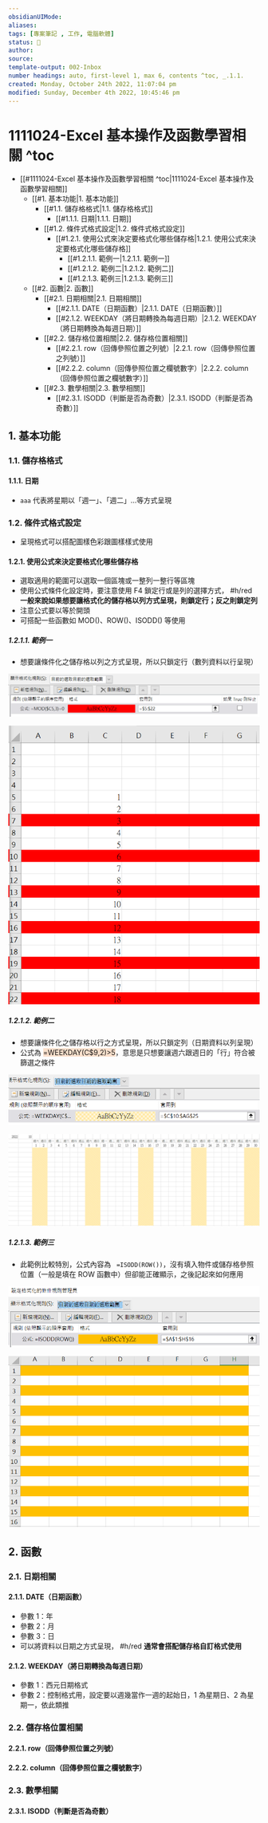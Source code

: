 ```yaml
---
obsidianUIMode: 
aliases: 
tags: [專案筆記 , 工作, 電腦軟體]
status: 🌱
author: 
source: 
template-output: 002-Inbox
number headings: auto, first-level 1, max 6, contents ^toc, _.1.1.
created: Monday, October 24th 2022, 11:07:04 pm
modified: Sunday, December 4th 2022, 10:45:46 pm
---
```

# 1111024-Excel 基本操作及函數學習相關 ^toc

- [[#1111024-Excel 基本操作及函數學習相關 ^toc|1111024-Excel 基本操作及函數學習相關]]
	- [[#1. 基本功能|1. 基本功能]]
		- [[#1.1. 儲存格格式|1.1. 儲存格格式]]
			- [[#1.1.1. 日期|1.1.1. 日期]]
		- [[#1.2. 條件式格式設定|1.2. 條件式格式設定]]
			- [[#1.2.1. 使用公式來決定要格式化哪些儲存格|1.2.1. 使用公式來決定要格式化哪些儲存格]]
				- [[#1.2.1.1. 範例一|1.2.1.1. 範例一]]
				- [[#1.2.1.2. 範例二|1.2.1.2. 範例二]]
				- [[#1.2.1.3. 範例三|1.2.1.3. 範例三]]
	- [[#2. 函數|2. 函數]]
		- [[#2.1. 日期相關|2.1. 日期相關]]
			- [[#2.1.1. DATE（日期函數）|2.1.1. DATE（日期函數）]]
			- [[#2.1.2. WEEKDAY（將日期轉換為每週日期）|2.1.2. WEEKDAY（將日期轉換為每週日期）]]
		- [[#2.2. 儲存格位置相關|2.2. 儲存格位置相關]]
			- [[#2.2.1. row（回傳參照位置之列號）|2.2.1. row（回傳參照位置之列號）]]
			- [[#2.2.2. column（回傳參照位置之欄號數字）|2.2.2. column（回傳參照位置之欄號數字）]]
		- [[#2.3. 數學相關|2.3. 數學相關]]
			- [[#2.3.1. ISODD（判斷是否為奇數）|2.3.1. ISODD（判斷是否為奇數）]]



## 1. 基本功能
### 1.1. 儲存格格式
#### 1.1.1. 日期
- `aaa` 代表將星期以「週一」、「週二」…等方式呈現
### 1.2. 條件式格式設定
- 呈現格式可以搭配圖樣色彩跟圖樣樣式使用
#### 1.2.1. 使用公式來決定要格式化哪些儲存格
- 選取適用的範圍可以選取一個區塊或一整列一整行等區塊
- 使用公式條件化設定時，要注意使用 F4 鎖定行或是列的選擇方式， #h/red **一般來說如果想要讓格式化的儲存格以列方式呈現，則鎖定行；反之則鎖定列**
- 注意公式要以等於開頭
- 可搭配一些函數如 MOD()、ROW()、ISODD() 等使用

##### 1.2.1.1. 範例一
- 想要讓條件化之儲存格以列之方式呈現，所以只鎖定行（數列資料以行呈現）

![01|700](https://raw.githubusercontent.com/hoonsor/upgit-Obsidian/main/2022/10/24/upgit_20221024_1666624492.png)

![01|300](https://raw.githubusercontent.com/hoonsor/upgit-Obsidian/main/2022/10/24/upgit_20221024_1666624429.png)

##### 1.2.1.2. 範例二
- 想要讓條件化之儲存格以行之方式呈現，所以只鎖定列（日期資料以列呈現）
- 公式為 <span style="background:rgba(240, 107, 5, 0.2)">=WEEKDAY(C$9,2)>5</span>，意思是只想要讓週六跟週日的「行」符合被篩選之條件

![01|700](https://raw.githubusercontent.com/hoonsor/upgit-Obsidian/main/2022/10/24/upgit_20221024_1666624963.png)


![01|700](https://raw.githubusercontent.com/hoonsor/upgit-Obsidian/main/2022/10/24/upgit_20221024_1666624946.png)


##### 1.2.1.3. 範例三
- 此範例比較特別，公式內容為 ` =ISODD(ROW())`，沒有填入物件或儲存格參照位置（一般是填在 ROW 函數中）但卻能正確顯示，之後記起來如何應用

![01|500](https://raw.githubusercontent.com/hoonsor/upgit-Obsidian/main/2022/10/25/upgit_20221025_1666705531.png)

![01|400](https://raw.githubusercontent.com/hoonsor/upgit-Obsidian/main/2022/10/25/upgit_20221025_1666705509.png)

## 2. 函數
### 2.1. 日期相關
#### 2.1.1. DATE（日期函數）
- 參數 1：年
- 參數 2：月
- 參數 3：日
- 可以將資料以日期之方式呈現， #h/red **通常會搭配儲存格自訂格式使用**

#### 2.1.2. WEEKDAY（將日期轉換為每週日期）
- 參數 1：西元日期格式
- 參數 2：控制格式用，設定要以週幾當作一週的起始日，1 為星期日、2 為星期一，依此類推

### 2.2. 儲存格位置相關
#### 2.2.1. row（回傳參照位置之列號）
#### 2.2.2. column（回傳參照位置之欄號數字）

### 2.3. 數學相關
#### 2.3.1. ISODD（判斷是否為奇數）
